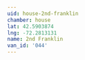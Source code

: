 ```yaml
---
uid: house-2nd-franklin
chamber: house
lat: 42.5903874
lng: -72.2813131
name: 2nd Franklin
van_id: '044'
---
```


